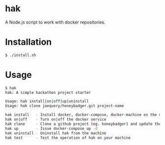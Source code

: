 # hak
A Node.js script to work with docker repositories.

# Installation

   ```sh
   $ ./install.sh
   ```

# Usage

   ```sh
   $ hak
   hak: A simple hackathon project starter

   Usage: hak install|on|off|up|uninstall
   Usage: hak clone jaequery/honeybadger.git project-name

   hak install   - Install docker, docker-compose, docker-machine on the machine
   hak on|off    - Turn on|off the docker service
   hak clone     - Clone a github project (eg. honeybadger) and update the VIRTUAL_ENV variable in docker-compose.yml
   hak up        - Issue docker-compose up -d
   hak uninstall - Uninstall hak from the machine
   hak test      - Test the operation of hak on your machine

   ```
